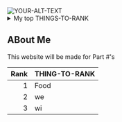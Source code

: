 <picture>
 <source media="(prefers-color-scheme: dark)" srcset="https://www.dignited.com/wp-content/uploads/2018/06/win10neonlogo-1024x576.jpg">
 <source media="(prefers-color-scheme: light)" srcset="https://th.bing.com/th/id/OIP.OYzM2_BjJ_lUtt7FkMcDtAHaEo?rs=1&pid=ImgDetMain">
 <img alt="YOUR-ALT-TEXT" src="YOUR-DEFAULT-IMAGE">
</picture>

<details>
<summary>My top THINGS-TO-RANK</summary>

| Rank | THING-TO-RANK |
|-----:|---------------|
|     1|       Food        |
|     2|         we      |
|     3|           wi    |


</details>

## ABout Me
This website will be made for Part #'s

| Rank | THING-TO-RANK |
|-----:|---------------|
|     1|       Food        |
|     2|         we      |
|     3|           wi    |
